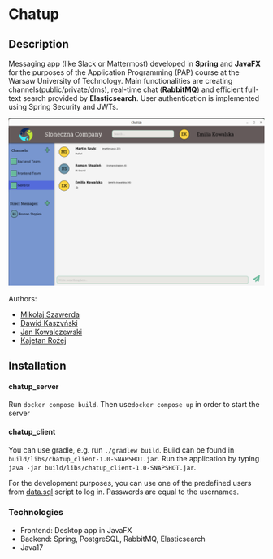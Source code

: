 # Chatup

## Description
Messaging app (like Slack or Mattermost) developed in <b>Spring</b> and <b>JavaFX</b> for the purposes of the Application Programming (PAP) course at the Warsaw University of Technology. Main functionalities are creating channels(public/private/dms), real-time chat (<b>RabbitMQ</b>) and efficient full-text search provided by <b>Elasticsearch</b>. User authentication is implemented using Spring Security and JWTs. 

![](docs/img/home.png)

Authors:
- [Mikołaj Szawerda](https://github.com/MikolajSzawerda)
- [Dawid Kaszyński](https://github.com/dawidkasz)
- [Jan Kowalczewski](https://github.com/jkowalc)
- [Kajetan Rożej](https://github.com/Kajotello)

## Installation
#### chatup_server
Run `docker compose build`. Then use`docker compose up` in order to start the server

#### chatup_client
You can use gradle, e.g. run `./gradlew build`.
Build can be found in `build/libs/chatup_client-1.0-SNAPSHOT.jar`.
Run the application by typing `java -jar build/libs/chatup_client-1.0-SNAPSHOT.jar`.

For the development purposes, you can use one of the predefined users 
from [data.sql](chatup_server/src/main/resources/data.sql) script to log in. 
Passwords are equal to the usernames.

### Technologies
- Frontend: Desktop app in JavaFX
- Backend: Spring, PostgreSQL, RabbitMQ, Elasticsearch
- Java17
